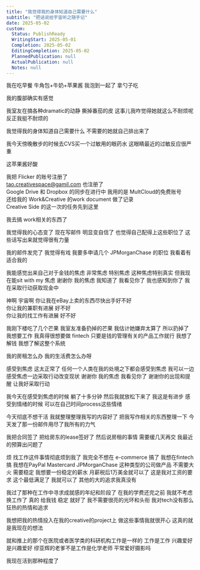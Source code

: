 ```yaml
---
title: "我觉得我的身体知道自己需要什么"
subtitle: "把话说给宇宙听之随手记"
date: 2025-05-02
custom:
  Status: PublishReady
  WritingStart: 2025-05-01
  Completion: 2025-05-02
  EditingCompletion: 2025-05-02
  PlannedPublication: null
  ActualPublication: null
  Notes: null
---  
```

  
我在吃早餐 牛角包+牛奶+苹果酱 我泡到一起了 拿勺子吃   
  
我的腹部确实有感觉   
  
我室友在搞各种dramatic的动静 撕掉番茄的皮 这事儿我咋觉得她就这么不耐烦呢 反正我挺不耐烦的  
  
我觉得我的身体知道自己需要什么 不需要的她就自己排出来了  
  
我今天傍晚散步的时候去CVS买一个过敏用的眼药水 这眼睛最近的过敏反应很严重  
  
这苹果酱好酸  
  
我把 Flicker 的账号注册了   
tao.creativespace@gamil.com 也注册了   
Google Drive 和 Dropbox 的同步在进行中 我用的是 MultCloud的免费账号   
还给我的 Work&Creative 的work  document 做了记录  
Creative Side 的这一次的任务先到这里   
  
我去搞 work相关的东西了  
  
我觉得我的心态变了 现在写邮件 明显变自信了 也觉得自己配得上这些职位了 这些话写出来就觉得很有力量   
  
我的邮件发完了 我觉得有戏 我要多申请几个 JPMorganChase 的职位 我看着有适合我的   
  
我能感觉出来自己对于金钱的焦虑 非常焦虑 特别焦虑 这种焦虑特别真实 但我现在能sit with my 焦虑 谢谢你 我的焦虑 我知道了 我看见你了 我也感知到你了 我在采取行动获取现金中   
  
神啊 宇宙啊 你让我在eBay上卖的东西尽快出手好不好   
你让我的兼职有进展 好不好   
你让我的找工作有进展 好不好   
  
我刚下楼吃了几个芒果 我室友准备扔掉的芒果 我估计她嫌弃太算了 所以扔掉了 我想要工作 我真得很想要做 fintech 只要是钱的管理有关的产品工作就行 我想了解钱 我想了解这整个系统   
  
我的房租怎么办 我的生活费怎么办呀    
  
感受到焦虑 这太正常了 任何一个人类在我的处境之下都会感受到焦虑 我可以一边感受焦虑一边采取行动改变现状 谢谢你 我的焦虑 我看见你了 谢谢你的出现和提醒 让我好采取行动   
  
我今天在感受到焦虑的时候 躺了十多分钟 然后我就放松下来了 我这是有进步 感受到情绪的时候 可以在自己时间process这些情绪   
  
今天彻底不想干活 我就整理整理我写的内容好了 把我写作相关的东西整理一下 今天发了那一份邮件用尽了我所有的力气  
  
我把合同签了 把给房东的lease签好了 然后说房租的事情 需要缓几天再交 我最近的预算出问题了   
  
烦 找工作这件事情彻底烦到我了 我完全不想在 e-commerce 搞了 我想在fintech搞 我想在PayPal Mastercard JPMorganChase 这种类型的公司做产品 不需要大火 需要稳定 我想要一份稳定的薪水 月薪税后1万美金就可以了 这是我对工资的要求 这个最低满足了 我就可以了 其他的大的追求我真没有   
  
我过了那种在工作中寻求成就感的年纪和阶段了 在我的学费还完之前 我就不考虑换工作了 真的 给我钱 稳定 就好了 我不需要很亮的光环和头衔 我对tech没有那么狂热的热情和追求  
  
我想把我的热情投入在我的creative的project上 做这些事情我就很开心  这真的就是我现在的想法  
  
就和推上的那个在医院或者医学类的科研机构工作是一样的 工作是工作 兴趣爱好是兴趣爱好 缪亚辉的老爹不是工作是化学老师 平常爱好摄影吗   
  
我现在活到那种程度了  
  